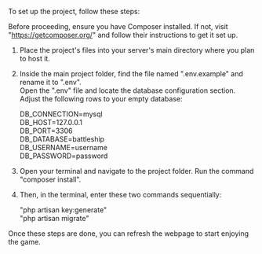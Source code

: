 To set up the project, follow these steps:

Before proceeding, ensure you have Composer installed. If not, visit "https://getcomposer.org/" and follow their instructions to get it set up.

1. Place the project's files into your server's main directory where you plan to host it.

2. Inside the main project folder, find the file named ".env.example" and rename it to ".env".<br/>
   Open the ".env" file and locate the database configuration section. Adjust the following rows to your empty database:

    DB_CONNECTION=mysql<br/>
    DB_HOST=127.0.0.1<br/>
    DB_PORT=3306<br/>
    DB_DATABASE=battleship<br/>
    DB_USERNAME=username<br/>
    DB_PASSWORD=password<br/>

4. Open your terminal and navigate to the project folder. Run the command "composer install".

5. Then, in the terminal, enter these two commands sequentially:

    "php artisan key:generate"<br/>
    "php artisan migrate"

Once these steps are done, you can refresh the webpage to start enjoying the game.
